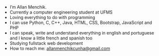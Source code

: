 - I’m Allan Menchik.
- Currently a computer engineering student at UFMS
- Loving everything to do with programming
- I can use Python, C, C++, Java, HTML, CSS, Bootstrap, JavaScript and PHP
- I can speak, write and understand everything in english and portuguese and I know a little french and spanish too
- Studying fullstack web development
- How to reach me: allanmenchikcunha@gmail.com

<!---
Menchik/Menchik is a ✨ special ✨ repository because its `README.md` (this file) appears on your GitHub profile.
You can click the Preview link to take a look at your changes.
--->
